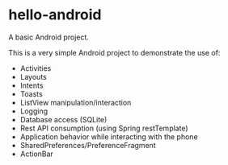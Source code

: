# hello-android
A basic Android project.

This is a very simple Android project to demonstrate the use of:

* Activities
* Layouts
* Intents
* Toasts
* ListView manipulation/interaction
* Logging
* Database access (SQLite)
* Rest API consumption (using Spring restTemplate)
* Application behavior while interacting with the phone
* SharedPreferences/PreferenceFragment
* ActionBar
